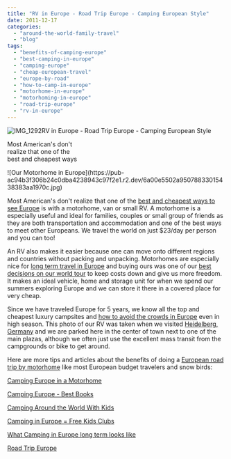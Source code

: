 ```yaml
---
title: "RV in Europe - Road Trip Europe - Camping European Style"
date: 2011-12-17
categories: 
  - "around-the-world-family-travel"
  - "blog"
tags: 
  - "benefits-of-camping-europe"
  - "best-camping-in-europe"
  - "camping-europe"
  - "cheap-european-travel"
  - "europe-by-road"
  - "how-to-camp-in-europe"
  - "motorhome-in-europe"
  - "motorhoming-in-europe"
  - "road-trip-europe"
  - "rv-in-europe"
---
```


![IMG_1292](https://pub-ac94b3f306b24c0dba4238943c97f2e1.r2.dev/6a00e5502a95078833015438383a55970c.jpg)RV in Europe - Road Trip Europe - 
Camping European Style

Most American's don't  
realize that one of the  
best and cheapest ways

<!--more--> ![Our Motorhome in Europe](https://pub-ac94b3f306b24c0dba4238943c97f2e1.r2.dev/6a00e5502a95078833015438383aa1970c.jpg)  
  
  
Most American's don't realize that one of the [best and cheapest ways to see Europe](http://soultravelers3new.local/2009/04/how-to-travel-the-world-as-a-digital-nomad-family.html "best and cheapest way to see Europe") is with a motorhome, van or small RV. A motorhome is a especially useful and ideal for families, couples or small group of friends as they are both transportation and accommodation and one of the best ways to meet other Europeans. We travel the world on just $23/day per person and you can too!  
  
An RV also makes it easier because one can move onto different regions and countries without packing and unpacking. Motorhomes are especially nice for [long term travel in Europe](http://soultravelers3new.local/2008/06/how-to-do-exten.html "long term travel in Europe") and buying ours was one of our [best decisions on our world tour](http://soultravelers3new.local/2008/05/top-10-family-t.html "Best decisions on our world tour") to keep costs down and give us more freedom. It makes an ideal vehicle, home and storage unit for when we spend our summers exploring Europe and we can store it there in a covered place for very cheap.  
  
Since we have traveled Europe for 5 years, we know all the top and cheapest luxury campsites and [how to avoid the crowds in Europe](http://soultravelers3new.local/2010/07/how-to-travel-without-crowds-in-high-season-finding-bargains-peace-value-away-from-tourist-areas-tip.html "How to avoid crowds in high season Europe") even in high season. This photo of our RV was taken when we visited [Heidelberg, Germany](http://soultravelers3new.local/2011/11/family-travel-heidelberg-germany-.html "Heidelberg germany") and we are parked here in the center of town next to one of the main plazas, although we often just use the excellent mass transit from the campgrounds or bike to get around.  
  
Here are more tips and articles about the benefits of doing a [European road trip by motorhome](http://soultravelers3new.local/2009/06/-6-month-european-family-road-trip-09.html "European road trip by motorhome") like most European budget travelers and snow birds:  
  
[Camping Europe in a Motorhome](http://soultravelers3new.local/2010/05/camping-europe-in-a-motorhome-rv-5-best-sites-roadtrip-europe-family-travel-budget-best-price.html "camping europe in a motorhome")  
  
[Camping Europe - Best Books](http://soultravelers3new.local/2010/06/best-books-for-camping-europe-road-trip-european-rv-tent-or-cottage-bungalow-rental-vacation-holiday.html "camping europe best books")  
  
[Camping Around the World With Kids](http://soultravelers3new.local/2010/08/around-the-world-with-kids-extended-travel-long-term-travel-families-and-friends.html "camping around the world with kids")  
  
[Camping in Europe = Free Kids Clubs](http://soultravelers3new.local/2010/08/camping-europe-with-kids-free-kids-clubs-family-friendly-international-travel-tips.html "camping in europe = free kids clubs")  
  
[What Camping in Europe long term looks like](http://soultravelers3new.local/2011/07/what-our-nomadic-travel-lifestyle-looks-like-family-fun.html "What camping in Europe looks like")  
  
[Road Trip Europe](http://soultravelers3new.local/2011/06/road-trip-europe-plan-then-improvise.html "road trip europe")
